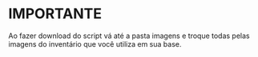 # IMPORTANTE
Ao fazer download do script vá até a pasta imagens e troque todas pelas imagens do inventário que você utiliza em sua base.
